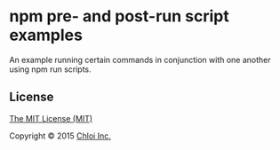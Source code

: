 # npm pre- and post-run script examples

An example running certain commands in conjunction with one another using npm run scripts.

## License

[The MIT License (MIT)](LICENSE.md)

Copyright © 2015 [Chloi Inc.](http://chloi.io)
